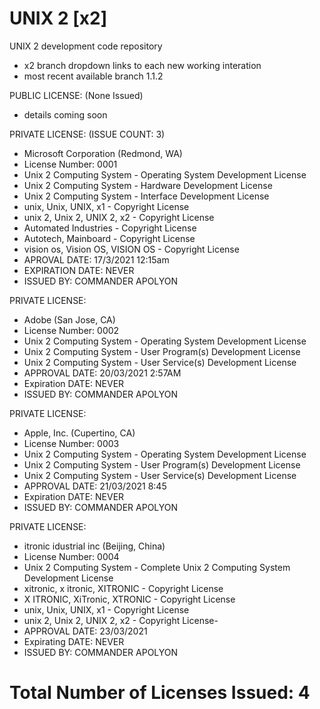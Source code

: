 # UNIX 2 [x2]
UNIX 2 development code repository
- x2 branch dropdown links to each new working interation
- most recent available branch 1.1.2

PUBLIC LICENSE: (None Issued)
- details coming soon

PRIVATE LICENSE: (ISSUE COUNT: 3)

- Microsoft Corporation (Redmond, WA)
- License Number: 0001
- Unix 2 Computing System           - Operating System Development License
- Unix 2 Computing System           - Hardware Development License
- Unix 2 Computing System           - Interface Development License
- unix, Unix, UNIX, x1              - Copyright License
- unix 2, Unix 2, UNIX 2, x2        - Copyright License
- Automated Industries              - Copyright License
- Autotech, Mainboard               - Copyright License
- vision os, Vision OS, VISION OS   - Copyright License
- APROVAL DATE:    17/3/2021 12:15am
- EXPIRATION DATE: NEVER
- ISSUED BY:       COMMANDER APOLYON

PRIVATE LICENSE: 
- Adobe (San Jose, CA)
- License Number: 0002
- Unix 2 Computing System           - Operating System Development License
- Unix 2 Computing System           - User Program(s) Development License
- Unix 2 Computing System           - User Service(s) Development License
- APPROVAL DATE:   20/03/2021 2:57AM
- Expiration DATE: NEVER
- ISSUED BY:       COMMANDER APOLYON

PRIVATE LICENSE:
- Apple, Inc. (Cupertino, CA)
- License Number: 0003
- Unix 2 Computing System           - Operating System Development License
- Unix 2 Computing System           - User Program(s) Development License
- Unix 2 Computing System           - User Service(s) Development License
- APPROVAL DATE:   21/03/2021 8:45
- Expiration DATE: NEVER
- ISSUED BY:       COMMANDER APOLYON

PRIVATE LICENSE:
- itronic idustrial inc (Beijing, China)
- License Number: 0004
- Unix 2 Computing System           - Complete Unix 2 Computing System Development License
- xitronic, x itronic, XITRONIC     - Copyright License
- X ITRONIC, XiTronic,  XTRONIC     - Copyright License
- unix, Unix, UNIX, x1              - Copyright License
- unix 2, Unix 2, UNIX 2, x2        - Copyright License- 
- APPROVAL DATE:   23/03/2021
- Expirating DATE: NEVER
- ISSUED BY:       COMMANDER APOLYON

# Total Number of Licenses Issued: 4
